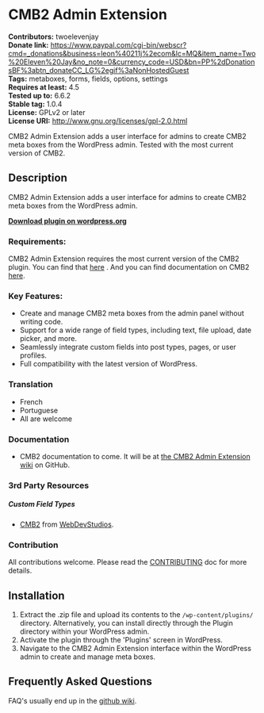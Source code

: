# CMB2 Admin Extension
**Contributors:**         twoelevenjay  
**Donate link:**          https://www.paypal.com/cgi-bin/webscr?cmd=_donations&business=leon%40211j%2ecom&lc=MQ&item_name=Two%20Eleven%20Jay&no_note=0&currency_code=USD&bn=PP%2dDonationsBF%3abtn_donateCC_LG%2egif%3aNonHostedGuest  
**Tags:**                 metaboxes, forms, fields, options, settings  
**Requires at least:**    4.5  
**Tested up to:**         6.6.2  
**Stable tag:**           1.0.4  
**License:**              GPLv2 or later  
**License URI:**          http://www.gnu.org/licenses/gpl-2.0.html  

CMB2 Admin Extension adds a user interface for admins to create CMB2 meta boxes from the WordPress admin. Tested with the most current version of CMB2.

## Description
CMB2 Admin Extension adds a user interface for admins to create CMB2 meta boxes from the WordPress admin.

**[Download plugin on wordpress.org](https://wordpress.org/plugins/cmb2-admin-extension/)**

### Requirements:
CMB2 Admin Extension requires the most current version of the CMB2 plugin. You can find that [here](https://wordpress.org/plugins/cmb2/) . And you can find documentation on CMB2 [here](https://github.com/WebDevStudios/CMB2/wiki/Field-Types#types).

### Key Features:
* Create and manage CMB2 meta boxes from the admin panel without writing code.
* Support for a wide range of field types, including text, file upload, date picker, and more.
* Seamlessly integrate custom fields into post types, pages, or user profiles.
* Full compatibility with the latest version of WordPress.

### Translation
* French
* Portuguese
* All are welcome

### Documentation
* CMB2 documentation to come. It will be at [the CMB2 Admin Extension wiki](https://github.com/twoelevenjay/CMB2-Admin-Extension/wiki) on GitHub.

### 3rd Party Resources
##### Custom Field Types
* [CMB2](https://github.com/WebDevStudios/CMB2/) from [WebDevStudios](https://webdevstudios.com).

### Contribution
All contributions welcome. Please read the [CONTRIBUTING](https://github.com/twoelevenjay/CMB2-Admin-Extension/blob/master/CONTRIBUTING.md) doc for more details.

## Installation
1. Extract the .zip file and upload its contents to the `/wp-content/plugins/` directory. Alternatively, you can install directly through the Plugin directory within your WordPress admin.
2. Activate the plugin through the 'Plugins' screen in WordPress.
3. Navigate to the CMB2 Admin Extension interface within the WordPress admin to create and manage meta boxes.

## Frequently Asked Questions
FAQ's usually end up in the [github wiki](https://github.com/twoelevenjay/CMB2-Admin-Extension/wiki).